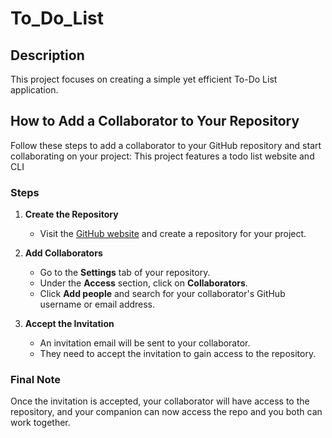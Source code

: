 # To_Do_List

## Description
This project focuses on creating a simple yet efficient To-Do List application.

## How to Add a Collaborator to Your Repository

Follow these steps to add a collaborator to your GitHub repository and start collaborating on your project:
This project features a todo list website and CLI
### Steps

1. **Create the Repository**
   - Visit the [GitHub website](https://github.com/) and create a repository for your project.

2. **Add Collaborators**
   - Go to the **Settings** tab of your repository.
   - Under the **Access** section, click on **Collaborators**.
   - Click **Add people** and search for your collaborator's GitHub username or email address.

3. **Accept the Invitation**
   - An invitation email will be sent to your collaborator.
   - They need to accept the invitation to gain access to the repository.

### Final Note
Once the invitation is accepted, your collaborator will have access to the repository, and your companion can now access the repo and you both can work together.
